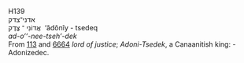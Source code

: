 H139  
אדני־צדק  
אֲדוֹנִי ־ צֶּדֶק ‎ ‘ădônı̂y - tsedeq  
*ad-o‘‘-nee-tseh‘-dek*  
From [113](h0113) and [6664](h6664) *lord* *of* *justice*;
*Adoni-Tsedek*, a Canaanitish king: - Adonizedec.  
